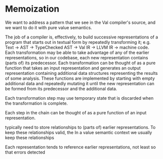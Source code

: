 # Memoization

We want to address a pattern that we see in the Val compiler's source, and we want to do it with
pure value semantics.

The job of a compiler is, effectively, to build successive representations of a program that starts
out in textual form by repeatedly transforming it; e.g. Text -> AST -> TypeChecked AST -> Val IR ->
LLVM IR -> machine code. Each transformation may be able to take advantage of any of the earlier
representations, so in our codebase, each new representation contains (parts of) its predecessor.
Each transformation can be thought of as a pure function that takes an input representation and
generates an output representation containing additional data structures representing the results of
some analysis. These functions are implemented by starting with empty additional data and repeatedly
mutating it until the new representation can be formed from its predecessor and the additional data.

Each transformation step may use temporary state that is discarded when the
transformation is complete.

Each step in the chain can be thought of as a
pure function of an input representation.


typically need to store relationships to (parts of) earlier representations.  To keep these
relationships valid, the In a value semantic context we usually keep these relationships

Each representation tends to reference earlier representations, not least so that errors detected
